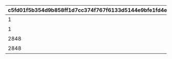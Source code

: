 |c5fd01f5b354d9b858ff1d7cc374f767f6133d5144e9bfe1fd4e25e85d6837f4|80dd89dd94c4bcfd78789d90061678093f884fc28eb02d6cd8436c51c9770448|21bc4f3381fc4e5793fa04847abbf8fa560cf9b8a1ff2bacef3239151e040be8|7b83eef346263b880b0b47ff0653c342d00044c9452c5b13cdd85a03b64cb9a0|
| --- | --- | --- | --- |
|1|カリンとカリンの机は同時に配置できません。|118501|10000001|
|1|カリンとカリンの机は同時に配置できません。|125701|10000002|
|2848|アメスとフィオのまどろみソルフラワーは同時に配置できません。|123001|10000003|
|2848|アメスとフィオのまどろみソルフラワーは同時に配置できません。|131701|10000004|